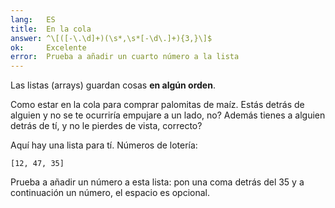 ```yaml
---
lang:   ES
title:  En la cola
answer: ^\[([-\.\d]+)(\s*,\s*[-\d\.]+){3,}\]$
ok:     Excelente
error:  Prueba a añadir un cuarto número a la lista
---
```


Las listas (arrays) guardan cosas __en algún orden__.

Como estar en la cola para comprar palomitas de maíz. Estás detrás de alguien y no se te ocurriría empujare a un lado, no? Además tienes a alguien detrás de tí, y no le pierdes de vista, correcto?

Aquí hay una lista para tí. Números de lotería:

    [12, 47, 35]


Prueba a añadir un número a esta lista: pon una coma detrás del 35 y a continuación un número, el espacio es opcional.

